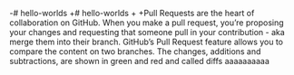 
-# hello-worlds
+# hello-worlds
+
+Pull Requests are the heart of collaboration on GitHub. When you make a pull request, you’re proposing your changes and requesting that someone pull in your contribution - aka merge them into their branch. GitHub’s Pull Request feature allows you to compare the content on two branches. The changes, additions and subtractions, are shown in green and red and called diffs 
aaaaaaaaaa

